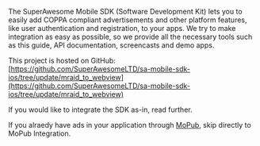 The SuperAwesome Mobile SDK (Software Development Kit) lets you to easily add COPPA compliant advertisements and other platform features, like user authentication and registration, to your apps. We try to make integration as easy as possible, so we provide all the necessary tools such as this guide, API documentation, screencasts and demo apps.

This project is hosted on GitHub: [https://github.com/SuperAwesomeLTD/sa-mobile-sdk-ios/tree/update/mraid_to_webview](https://github.com/SuperAwesomeLTD/sa-mobile-sdk-ios/tree/update/mraid_to_webview)

If you would like to integrate the SDK as-in, read further.

If you alraedy have ads in your application through [MoPub](http://www.mopub.com), skip directly to MoPub Integration.